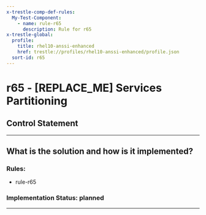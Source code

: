 ```yaml
---
x-trestle-comp-def-rules:
  My-Test-Component:
    - name: rule-r65
      description: Rule for r65
x-trestle-global:
  profile:
    title: rhel10-anssi-enhanced
    href: trestle://profiles/rhel10-anssi-enhanced/profile.json
  sort-id: r65
---
```


# r65 - \[REPLACE_ME\] Services Partitioning

## Control Statement

______________________________________________________________________

## What is the solution and how is it implemented?

<!-- For implementation status enter one of: implemented, partial, planned, alternative, not-applicable -->

<!-- Note that the list of rules under ### Rules: is read-only and changes will not be captured after assembly to JSON -->

<!-- Add control implementation description here for control: r65 -->

### Rules:

  - rule-r65

### Implementation Status: planned

______________________________________________________________________
